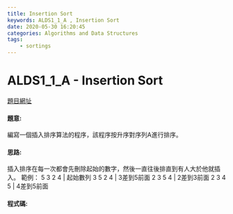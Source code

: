 ```yaml
---
title: Insertion Sort
keywords: ALDS1_1_A , Insertion Sort
date: 2020-05-30 16:20:45
categories: Algorithms and Data Structures
tags:
    - sortings
---
```

# ALDS1_1_A - Insertion Sort
[題目網址](https://onlinejudge.u-aizu.ac.jp/courses/lesson/1/ALDS1/1/ALDS1_1_A)
<!-- more -->

#### 題意:
編寫一個插入排序算法的程序，該程序按升序對序列A進行排序。

#### 思路:
插入排序在每一次都會先刪除起始的數字，然後一直往後排直到有人大於他就插入。
範例：
5 3 2 4 | 起始數列
3 5 2 4 | 3差到5前面
2 3 5 4 | 2差到3前面
2 3 4 5 | 4差到5前面

#### 程式碼:
<script src="https://gist.github.com/Daviswww/2fe34965f5ebae84b864e2f8e54aa299.js"></script>